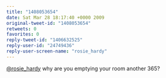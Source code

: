 ```yaml
---
title: "1408053654"
date: Sat Mar 28 18:17:40 +0000 2009
original-tweet-id: "1408053654"
retweets: 0
favorites: 0
reply-tweet-id: "1406632525"
reply-user-id: "24749436"
reply-user-screen-name: "rosie_hardy"
---
```

<a href="https://twitter.com/rosie_hardy">@rosie_hardy</a> why are you emptying your room another 365?
